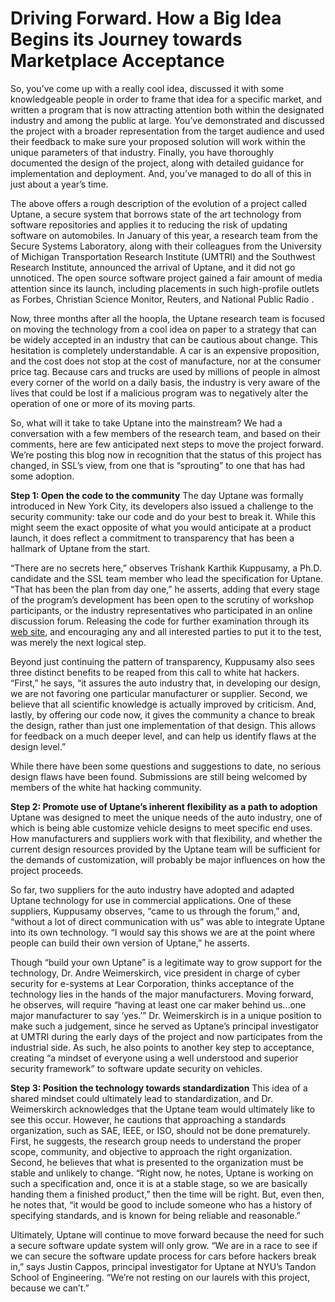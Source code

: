 # Driving Forward. How a Big Idea Begins its Journey towards Marketplace Acceptance

So, you’ve come up with a really cool idea, discussed it with some knowledgeable people in order to frame that idea for a specific market, and written a program that is now attracting attention both within the designated industry and among the public at large. You’ve demonstrated and discussed the project with a broader representation from the target audience and used their feedback to make sure your proposed solution will work within the unique parameters of that industry. Finally, you have thoroughly documented the design of the project, along with detailed guidance for implementation and deployment. And, you’ve managed to do all of this in just about a year’s time.

The above offers a rough description of the evolution of a project called Uptane, a secure system that borrows state of the art technology from software repositories and applies it to reducing the risk of updating software on automobiles. In January of this year, a research team from the Secure Systems Laboratory, along with their colleagues from the University of Michigan Transportation Research Institute (UMTRI) and the Southwest Research Institute, announced  the arrival of Uptane, and it did not go unnoticed. The open source software project gained a fair amount of media  attention since its launch, including placements in such high-profile outlets as Forbes, Christian Science Monitor, Reuters, and National Public Radio . 

Now, three months after all the hoopla, the Uptane research team is focused on moving the technology from a cool idea on paper to a strategy that can be widely accepted in an industry that can be cautious about change. This hesitation is completely understandable. A car is an expensive proposition, and the cost does not stop at the cost of manufacture, nor at the consumer price tag. Because cars and trucks are used by millions of people in almost every corner of the world on a daily basis, the industry is very aware of the lives that could be lost if a malicious program was to negatively alter the operation of one or more of its moving parts.

So, what will it take to take Uptane into the mainstream? We had a conversation with a few members of the research team, and based on their comments, here are few anticipated next steps to move the project forward. We’re posting this blog now in recognition that the status of this project has changed, in SSL’s view, from one that is “sprouting” to one that has had some adoption.  

**Step 1: Open the code to the community**
The day Uptane was formally introduced in New York City, its developers also issued a  challenge to the security community: take our code and do your best to break it. While this might seem the exact opposite of what you would anticipate at a product launch, it does reflect a commitment to transparency that has been a hallmark of Uptane from the start. 

“There are no secrets here,” observes Trishank Karthik Kuppusamy, a Ph.D. candidate and the SSL team member who lead the specification for Uptane. “That has been the plan from day one,” he asserts, adding that every stage of the program’s development has been open to the scrutiny of workshop participants, or the industry representatives who participated in an online discussion forum. Releasing the code for further examination through its [web site](https://github.com/uptane/uptane), and encouraging any and all interested parties to put it to the test, was merely the next logical step.

Beyond just continuing the pattern of transparency, Kuppusamy also sees three distinct benefits to be reaped from this call to white hat hackers. “First,” he says, “it assures the auto industry that, in developing our design, we are not favoring one particular manufacturer or supplier. Second, we believe that all scientific knowledge is actually improved by criticism. And, lastly, by offering our code now, it gives the community a chance to break the design, rather than just one implementation of that design. This allows for feedback on a much deeper level, and can help us identify flaws at the design level.”

While there have been some questions and suggestions to date, no serious design flaws have been found. Submissions are still being welcomed by members of the white hat hacking community. 
 
**Step 2: Promote use of Uptane’s inherent flexibility as a path to adoption**
Uptane was designed to meet the unique needs of the auto industry, one of which is being able customize vehicle designs to meet specific end uses. How manufacturers and suppliers work with that flexibility, and whether the current design resources provided by the Uptane team will be sufficient for the demands of customization, will probably be major influences on how the project proceeds. 

So far, two suppliers for the auto industry have adopted and adapted Uptane technology for use in commercial applications. One of these suppliers, Kuppusamy observes, “came to us through the forum,” and, “without a lot of direct communication with us” was able to integrate Uptane into its own technology. “I would say this shows we are at the point where people can build their own version of Uptane,” he asserts. 

Though “build your own Uptane” is a legitimate way to grow support for the technology,  Dr. Andre Weimerskirch, vice president in charge of cyber security for e-systems at Lear Corporation, thinks acceptance of the technology lies in the hands of the major manufacturers. Moving forward, he observes, will require “having at least one car maker behind us...one major manufacturer to say ‘yes.’” Dr. Weimerskirch is in a unique position to make such a judgement, since he served as Uptane’s principal investigator at UMTRI during the early days of the project and now participates from the industrial side. As such, he also points to another key step to acceptance, creating “a mindset of everyone using a well understood and superior security framework” to software update security on vehicles.

**Step 3: Position the technology towards standardization** 
This idea of a shared mindset could ultimately lead to standardization, and Dr. Weimerskirch acknowledges that the Uptane team would ultimately like to see this occur. However, he cautions that approaching a standards organization, such as SAE, IEEE, or ISO, should not be done prematurely. First, he suggests, the research group needs to understand the proper scope, community, and objective to approach the right organization. Second, he believes that what is presented to the organization must be stable and unlikely to change. “Right now, he notes, Uptane is working on such a specification and, once it is at a stable stage, so we are basically handing them a finished product,” then the time will be right. But, even then, he notes that, “it would be good to include someone who has a history of specifying standards, and is known for being reliable and reasonable.” 

Ultimately, Uptane will continue to move forward because the need for such a secure software update system will only grow. “We are in a race to see if we can secure the software update process for cars before hackers break in,” says Justin Cappos, principal investigator for Uptane at NYU’s Tandon School of Engineering.  “We’re not resting on our laurels with this project, because we can’t.”

